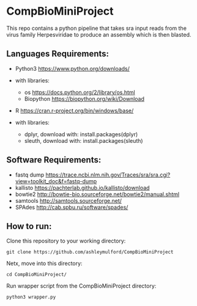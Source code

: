 # CompBioMiniProject

This repo contains a python pipeline that takes sra input reads from the virus family Herpesviridae to produce an assembly which is then blasted.

## Languages Requirements: 
- Python3 https://www.python.org/downloads/
- with libraries:
    - os https://docs.python.org/2/library/os.html
    - Biopython https://biopython.org/wiki/Download

- R https://cran.r-project.org/bin/windows/base/
- with libraries:
    - dplyr, download with: install.packages(dplyr)
    - sleuth, download with: install.packages(sleuth)

## Software Requirements: 
- fastq dump https://trace.ncbi.nlm.nih.gov/Traces/sra/sra.cgi?view=toolkit_doc&f=fastq-dump
- kallisto https://pachterlab.github.io/kallisto/download
- bowtie2 http://bowtie-bio.sourceforge.net/bowtie2/manual.shtml
- samtools http://samtools.sourceforge.net/
- SPAdes http://cab.spbu.ru/software/spades/

## How to run:
Clone this repository to your working directory:

    git clone https://github.com/ashleymulford/CompBioMiniProject
    
Netx, move into this directory:
     
    cd CompBioMiniProject/
     
Run wrapper script from the CompBioMiniProject directory:

    python3 wrapper.py 
